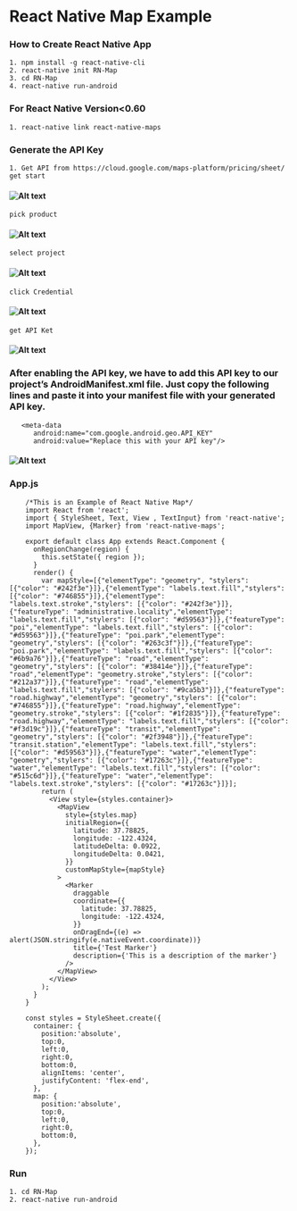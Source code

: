 # React Native Map Example

### How to Create React Native App
    1. npm install -g react-native-cli 
    2. react-native init RN-Map
    3. cd RN-Map
    4. react-native run-android

### For React Native Version<0.60
    1. react-native link react-native-maps
    
### Generate the API Key
    1. Get API from https://cloud.google.com/maps-platform/pricing/sheet/
    get start
#### ![Alt text](https://www.img.in.th/images/1ff7f66d28f988bd7499c0dcbab4cabb.png)
    pick product
#### ![Alt text](https://www.img.in.th/images/fc45d0f298987866dd536a2999fdf481.png)
    select project 
#### ![Alt text](https://www.img.in.th/images/b19984053666c2ab6ca3e7a45bebf2e7.png)
    click Credential
#### ![Alt text](https://www.img.in.th/images/4f36f57e5ad446df90d9bf0190c6fdcb.png)
    get API Ket
#### ![Alt text](https://www.img.in.th/images/25533709b3892e99a581033def5ca7c6.png)   

### After enabling the API key, we have to add this API key to our project’s AndroidManifest.xml file. Just copy the following lines and paste it into your manifest file with your generated API key.

       <meta-data
          android:name="com.google.android.geo.API_KEY"
          android:value="Replace this with your API key"/>
 
 #### ![Alt text](https://www.img.in.th/images/187cd981eb53a312cd502f9acfa47177.png)   

       
### App.js

        /*This is an Example of React Native Map*/
        import React from 'react';
        import { StyleSheet, Text, View , TextInput} from 'react-native';
        import MapView, {Marker} from 'react-native-maps';

        export default class App extends React.Component {
          onRegionChange(region) {
            this.setState({ region });
          }
          render() {
            var mapStyle=[{"elementType": "geometry", "stylers": [{"color": "#242f3e"}]},{"elementType": "labels.text.fill","stylers": [{"color": "#746855"}]},{"elementType": "labels.text.stroke","stylers": [{"color": "#242f3e"}]},{"featureType": "administrative.locality","elementType": "labels.text.fill","stylers": [{"color": "#d59563"}]},{"featureType": "poi","elementType": "labels.text.fill","stylers": [{"color": "#d59563"}]},{"featureType": "poi.park","elementType": "geometry","stylers": [{"color": "#263c3f"}]},{"featureType": "poi.park","elementType": "labels.text.fill","stylers": [{"color": "#6b9a76"}]},{"featureType": "road","elementType": "geometry","stylers": [{"color": "#38414e"}]},{"featureType": "road","elementType": "geometry.stroke","stylers": [{"color": "#212a37"}]},{"featureType": "road","elementType": "labels.text.fill","stylers": [{"color": "#9ca5b3"}]},{"featureType": "road.highway","elementType": "geometry","stylers": [{"color": "#746855"}]},{"featureType": "road.highway","elementType": "geometry.stroke","stylers": [{"color": "#1f2835"}]},{"featureType": "road.highway","elementType": "labels.text.fill","stylers": [{"color": "#f3d19c"}]},{"featureType": "transit","elementType": "geometry","stylers": [{"color": "#2f3948"}]},{"featureType": "transit.station","elementType": "labels.text.fill","stylers": [{"color": "#d59563"}]},{"featureType": "water","elementType": "geometry","stylers": [{"color": "#17263c"}]},{"featureType": "water","elementType": "labels.text.fill","stylers": [{"color": "#515c6d"}]},{"featureType": "water","elementType": "labels.text.stroke","stylers": [{"color": "#17263c"}]}];
            return (
              <View style={styles.container}>
                <MapView
                  style={styles.map}
                  initialRegion={{
                    latitude: 37.78825,
                    longitude: -122.4324,
                    latitudeDelta: 0.0922,
                    longitudeDelta: 0.0421,
                  }}
                  customMapStyle={mapStyle}
                >
                  <Marker
                    draggable
                    coordinate={{
                      latitude: 37.78825,
                      longitude: -122.4324,
                    }}
                    onDragEnd={(e) => alert(JSON.stringify(e.nativeEvent.coordinate))}
                    title={'Test Marker'}
                    description={'This is a description of the marker'}
                  />
                </MapView>
              </View>
            );
          }
        }

        const styles = StyleSheet.create({
          container: {
            position:'absolute',
            top:0,
            left:0,
            right:0,
            bottom:0,
            alignItems: 'center',
            justifyContent: 'flex-end',
          },
          map: {
            position:'absolute',
            top:0,
            left:0,
            right:0,
            bottom:0,
          },
        });

### Run
    1. cd RN-Map
    2. react-native run-android
    

